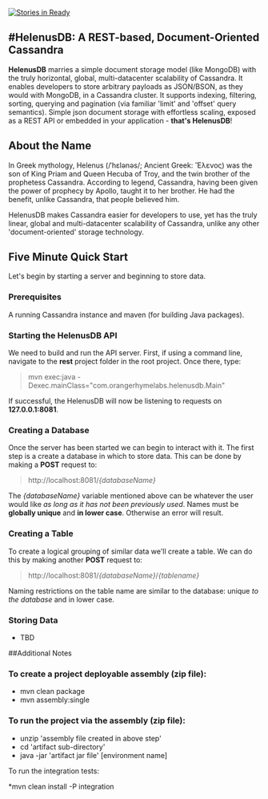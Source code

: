 [![Stories in Ready](https://badge.waffle.io/orangerhymelabs/helenusdb.svg?label=ready&title=Ready)](http://waffle.io/orangerhymelabs/helenusdb)

#HelenusDB: A REST-based, Document-Oriented Cassandra
---

**HelenusDB** marries a simple document storage model (like MongoDB) with the truly horizontal, global, multi-datacenter scalability of Cassandra. It enables developers to store arbitrary
payloads as JSON/BSON, as they would with MongoDB, in a Cassandra cluster. It supports indexing, filtering, sorting, querying and pagination
(via familiar 'limit' and 'offset' query semantics). Simple json document storage with effortless scaling, exposed as a REST API or embedded in your application - **that's HelenusDB**!

## About the Name
In Greek mythology, Helenus (/ˈhɛlənəs/; Ancient Greek: Ἕλενος) was the son of King Priam and Queen Hecuba of Troy, and the twin brother of the prophetess Cassandra. According to legend, Cassandra, having been given the power of prophecy by Apollo, taught it to her brother. He had the benefit, unlike Cassandra, that people believed him.

HelenusDB makes Cassandra easier for developers to use, yet has the truly linear, global and multi-datacenter scalability of Cassandra, unlike any other 'document-oriented' storage technology. 

## Five Minute Quick Start
Let's begin by starting a server and beginning to store data. 

### Prerequisites 
A running Cassandra instance and maven (for building Java packages). 

### Starting the HelenusDB API

We need to build and run the API server. First, if using a command line, navigate to the **rest** project folder in the root project. Once there, type:
> mvn exec:java -Dexec.mainClass="com.orangerhymelabs.helenusdb.Main"

If successful, the HelenusDB will now be listening to requests on **127.0.0.1:8081**.

### Creating a Database
Once the server has been started we can begin to interact with it. The first step is a create a database in which to store data. This can be done by making a **POST** request to:
> http://localhost:8081/*{databaseName}*

The *{databaseName}* variable mentioned above can be whatever the user would like *as long as it has not been previously used*. Names must be **globally unique** and **in lower case**. Otherwise an error will result.

### Creating a Table
To create a logical grouping of similar data we'll create a table. We can do this by making another **POST** request to:
> http://localhost:8081/*{databaseName}*/*{tablename}*

Naming restrictions on the table name are similar to the database: unique *to the database* and in lower case. 

### Storing Data
- TBD

##Additional Notes

### To create a project deployable assembly (zip file):

* mvn clean package
* mvn assembly:single

### To run the project via the assembly (zip file):

* unzip 'assembly file created in above step'
* cd 'artifact sub-directory'
* java -jar 'artifact jar file' [environment name]

To run the integration tests:

*mvn clean install -P integration
